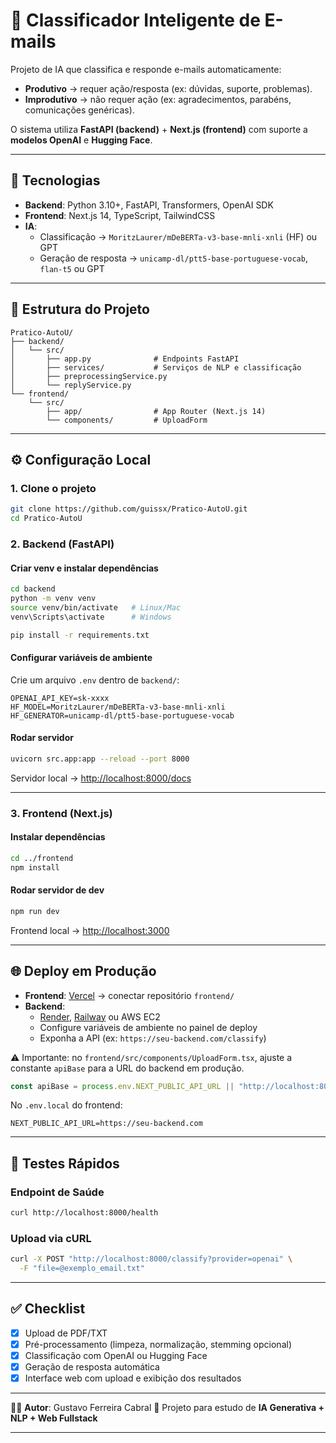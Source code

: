 # 📧 Classificador Inteligente de E-mails

Projeto de IA que classifica e responde e-mails automaticamente:

- **Produtivo** → requer ação/resposta (ex: dúvidas, suporte, problemas).  
- **Improdutivo** → não requer ação (ex: agradecimentos, parabéns, comunicações genéricas).  

O sistema utiliza **FastAPI (backend)** + **Next.js (frontend)** com suporte a **modelos OpenAI** e **Hugging Face**.

---

## 🚀 Tecnologias
- **Backend**: Python 3.10+, FastAPI, Transformers, OpenAI SDK  
- **Frontend**: Next.js 14, TypeScript, TailwindCSS  
- **IA**:
  - Classificação → `MoritzLaurer/mDeBERTa-v3-base-mnli-xnli` (HF) ou GPT  
  - Geração de resposta → `unicamp-dl/ptt5-base-portuguese-vocab`, `flan-t5` ou GPT  

---

## 📂 Estrutura do Projeto

```
Pratico-AutoU/
├── backend/
│   └── src/
│       ├── app.py              # Endpoints FastAPI
│       ├── services/           # Serviços de NLP e classificação
│       ├── preprocessingService.py
│       └── replyService.py
└── frontend/
    └── src/
        ├── app/                # App Router (Next.js 14)
        └── components/         # UploadForm
```

---

## ⚙️ Configuração Local

### 1. Clone o projeto
```bash
git clone https://github.com/guissx/Pratico-AutoU.git
cd Pratico-AutoU
```

### 2. Backend (FastAPI)

#### Criar venv e instalar dependências

```bash
cd backend
python -m venv venv
source venv/bin/activate   # Linux/Mac
venv\Scripts\activate      # Windows

pip install -r requirements.txt
```

#### Configurar variáveis de ambiente

Crie um arquivo `.env` dentro de `backend/`:

```
OPENAI_API_KEY=sk-xxxx
HF_MODEL=MoritzLaurer/mDeBERTa-v3-base-mnli-xnli
HF_GENERATOR=unicamp-dl/ptt5-base-portuguese-vocab
```

#### Rodar servidor

```bash
uvicorn src.app:app --reload --port 8000
```

Servidor local → [http://localhost:8000/docs](http://localhost:8000/docs)

---

### 3. Frontend (Next.js)

#### Instalar dependências

```bash
cd ../frontend
npm install
```

#### Rodar servidor de dev

```bash
npm run dev
```

Frontend local → [http://localhost:3000](http://localhost:3000)

---

## 🌐 Deploy em Produção

* **Frontend**: [Vercel](https://pr-tico-auto-u-front-h66duebh8-guissxs-projects.vercel.app/) → conectar repositório `frontend/`
* **Backend**:
  * [Render](https://render.com/), [Railway](https://railway.app/) ou AWS EC2
  * Configure variáveis de ambiente no painel de deploy
  * Exponha a API (ex: `https://seu-backend.com/classify`)

⚠️ Importante: no `frontend/src/components/UploadForm.tsx`, ajuste a constante `apiBase` para a URL do backend em produção.

```ts
const apiBase = process.env.NEXT_PUBLIC_API_URL || "http://localhost:8000";
```

No `.env.local` do frontend:

```
NEXT_PUBLIC_API_URL=https://seu-backend.com
```

---

## 🧪 Testes Rápidos

### Endpoint de Saúde

```bash
curl http://localhost:8000/health
```

### Upload via cURL

```bash
curl -X POST "http://localhost:8000/classify?provider=openai" \
  -F "file=@exemplo_email.txt"
```

---

## ✅ Checklist

* [x] Upload de PDF/TXT
* [x] Pré-processamento (limpeza, normalização, stemming opcional)
* [x] Classificação com OpenAI ou Hugging Face
* [x] Geração de resposta automática
* [x] Interface web com upload e exibição dos resultados

---

👨‍💻 **Autor**: Gustavo Ferreira Cabral
📌 Projeto para estudo de **IA Generativa + NLP + Web Fullstack**

---

